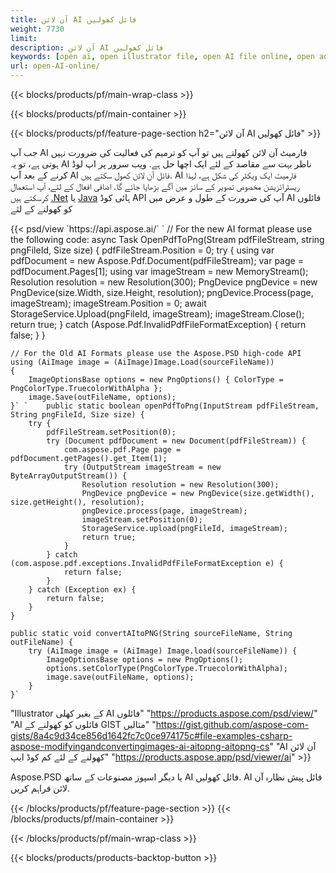 ```yaml
---
title: آن لائن AI فائل کھولیں
weight: 7730
limit: 
description: آن لائن AI فائل کھولیں
keywords: [open ai, open illustrator file, open AI file online, open adobe illustrator, preview of ai file, ai format open]
url: open-AI-online/
---
```


{{< blocks/products/pf/main-wrap-class >}}


{{< blocks/products/pf/main-container >}}

{{< blocks/products/pf/feature-page-section h2="آن لائن AI فائل کھولیں" >}}
<p>جب آپ AI فارمیٹ آن لائن کھولتے ہیں تو آپ کو ترمیم کی فعالیت کی ضرورت نہیں ہوتی ہے، تو یہ AI ناظر بہت سے مقاصد کے لئے ایک اچھا حل ہے. ویب سرور پر اپ لوڈ کرنے کے بعد آپ AI فائل آن لائن کھول سکتے ہیں. AI فارمیٹ ایک ویکٹر کی شکل ہے، لہذا ریسٹرائزیشن مخصوص تصویر کے سائز میں آگے بڑھایا جائے گا. اضافی افعال کے لئے، آپ استعمال کرسکتے ہیں <a href="/psd/net">.Net</a> یا <a href="/psd/java">Java</a> ہائی کوڈ API آپ کی ضرورت کے طول و عرض میں AI فائلوں کو کھولنے کے لئے</p>
{{< psd/view `https://api.aspose.ai/` 
`	// For the new AI format please use the following code:
	async Task<bool> OpenPdfToPng(Stream pdfFileStream, string pngFileId, Size size)
	{
		pdfFileStream.Position = 0;
		try
		{
			using var pdfDocument = new Aspose.Pdf.Document(pdfFileStream);
			var page = pdfDocument.Pages[1];
			using var imageStream = new MemoryStream();
			Resolution resolution = new Resolution(300);
			PngDevice pngDevice = new PngDevice(size.Width, size.Height, resolution);
			pngDevice.Process(page, imageStream);
			imageStream.Position = 0;
			await StorageService.Upload(pngFileId, imageStream);
			imageStream.Close();
			return true;
		}
		catch (Aspose.Pdf.InvalidPdfFileFormatException)
		{
			return false;
		}
	}
	
	// For the Old AI Formats please use the Aspose.PSD high-code API
	using (AiImage image = (AiImage)Image.Load(sourceFileName))
	{
		ImageOptionsBase options = new PngOptions() { ColorType = PngColorType.TruecolorWithAlpha };
		image.Save(outFileName, options);
	}` `    public static boolean openPdfToPng(InputStream pdfFileStream, String pngFileId, Size size) {
        try {
            pdfFileStream.setPosition(0);
            try (Document pdfDocument = new Document(pdfFileStream)) {
                com.aspose.pdf.Page page = pdfDocument.getPages().get_Item(1);
                try (OutputStream imageStream = new ByteArrayOutputStream()) {
                    Resolution resolution = new Resolution(300);
                    PngDevice pngDevice = new PngDevice(size.getWidth(), size.getHeight(), resolution);
                    pngDevice.process(page, imageStream);
                    imageStream.setPosition(0);
                    StorageService.upload(pngFileId, imageStream);
                    return true;
                }
            } catch (com.aspose.pdf.exceptions.InvalidPdfFileFormatException e) {
                return false;
            }
        } catch (Exception ex) {
            return false;
        }
    }

    public static void convertAItoPNG(String sourceFileName, String outFileName) {
        try (AiImage image = (AiImage) Image.load(sourceFileName)) {
            ImageOptionsBase options = new PngOptions();
            options.setColorType(PngColorType.TruecolorWithAlpha);
            image.save(outFileName, options);
        }
    }` 
"Illustrator کے بغیر کھلی AI فائلوں" "https://products.aspose.com/psd/view/" 
"AI فائلوں کو کھولنے کے GIST مثالیں" "https://gist.github.com/aspose-com-gists/8a4c9d34ce856d1642fc7c0ce974175c#file-examples-csharp-aspose-modifyingandconvertingimages-ai-aitopng-aitopng-cs" 
"AI آن لائن کھولنے کے لئے کم کوڈ ایپ" "https://products.aspose.app/psd/viewer/ai" >}}
<p>Aspose.PSD یا دیگر اسپوز مصنوعات کے ساتھ AI فائل کھولیں. AI فائل پیش نظارہ آن لائن فراہم کریں.</p>
{{< /blocks/products/pf/feature-page-section >}}
{{< /blocks/products/pf/main-container >}}


{{< /blocks/products/pf/main-wrap-class >}}

{{< blocks/products/products-backtop-button >}}

